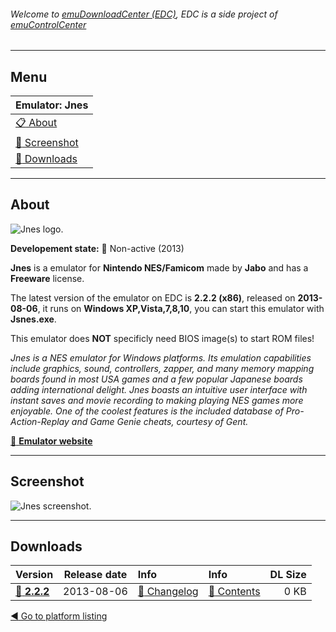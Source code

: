 ###### Welcome to [emuDownloadCenter (EDC)](https://github.com/PhoenixInteractiveNL/emuDownloadCenter/wiki/), EDC is a side project of [emuControlCenter](https://github.com/PhoenixInteractiveNL/emuControlCenter/wiki/)
***
## Menu
| **Emulator: Jnes** |
|:---------|
| [:clipboard: About](#about) |
| [:sunrise: Screenshot](#screenshot) |
| [:floppy_disk: Downloads](#downloads) |
***
## About
![](https://github.com/PhoenixInteractiveNL/emuDownloadCenter/wiki/images_emulator/jnes_logo_200.jpg "Jnes logo.")

**Developement state:** :red_circle: Non-active (2013)

**Jnes** is a emulator for **Nintendo NES/Famicom** made by **Jabo** and has a **Freeware** license.

The latest version of the emulator on EDC is **2.2.2 (x86)**, released on **2013-08-06**, it runs on **Windows XP,Vista,7,8,10**, you can start this emulator with **Jsnes.exe**.

This emulator does **NOT** specificly need BIOS image(s) to start ROM files!

_Jnes is a NES emulator for Windows platforms. Its emulation capabilities include graphics, sound, controllers, zapper, and many memory mapping boards found in most USA games and a few popular Japanese boards adding international delight. Jnes boasts an intuitive user interface with instant saves and movie recording to making playing NES games more enjoyable. One of the coolest features is the included database of Pro-Action-Replay and Game Genie cheats, courtesy of Gent._

[:link: **Emulator website**](http://www.jabosoft.com/jnes/)
***
## Screenshot
![](https://raw.githubusercontent.com/PhoenixInteractiveNL/emuDownloadCenter/master/hooks/jnes/screen.jpg "Jnes screenshot.")
***
## Downloads
| Version  | Release date  | Info       | Info       | DL Size    |
|:---------|:-------------:|:-----------|:-----------|-----------:|
| [:floppy_disk: **2.2.2**](https://github.com/PhoenixInteractiveNL/edc-repo0004/raw/master/jnes/2.2.2.7z) | 2013-08-06 | [:page_facing_up: Changelog](https://github.com/PhoenixInteractiveNL/edc-repo0004/blob/master/jnes/2.2.2_changelog.txt) | [:mag_right: Contents](https://github.com/PhoenixInteractiveNL/edc-repo0004/blob/master/jnes/2.2.2_contents.txt) | 0 KB |

[:arrow_backward: Go to platform listing](https://github.com/PhoenixInteractiveNL/emuDownloadCenter/wiki/EDC-Platform-List)
